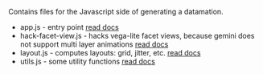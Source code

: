Contains files for the Javascript side of generating a datamation.

* app.js - entry point [read docs](https://github.com/microsoft/datamations/blob/gio/js-docs/inst/htmlwidgets/js/docs/app.js.md)
* hack-facet-view.js - hacks vega-lite facet views, because gemini does not support multi layer animations [read docs](https://github.com/microsoft/datamations/blob/gio/js-docs/inst/htmlwidgets/js/docs/hack-facet-view.js.md)
* layout.js - computes layouts: grid, jitter, etc. [read docs](https://github.com/microsoft/datamations/blob/gio/js-docs/inst/htmlwidgets/js/docs/layout.js.md)
* utils.js - some utility functions [read docs](https://github.com/microsoft/datamations/blob/gio/js-docs/inst/htmlwidgets/js/docs/utils.js.md)